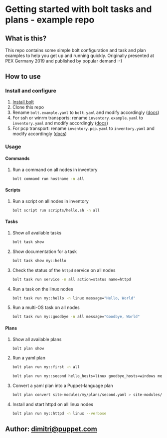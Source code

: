# Getting started with bolt tasks and plans - example repo

## What is this?

This repo contains some simple bolt configuration and task and plan examples to help you get up and running quickly. Originally presented at PEX Germany 2019 and published by popular demand :-)

## How to use

### Install and configure 

1. [Install bolt](https://puppet.com/docs/bolt/latest/bolt_installing.html)
2. Clone this repo
3. Rename `bolt.example.yaml` to `bolt.yaml` and modify accordingly ([docs](https://puppet.com/docs/bolt/latest/configuring_bolt.html))
4. For ssh or winrm transports: rename `inventory.example.yaml` to `inventory.yaml` and modify accordingly ([docs](https://puppet.com/docs/bolt/latest/inventory_file_v2.html#inventory-file-v2))
5. For pcp transport: rename `inventory.pcp.yaml` to `inventory.yaml` and modify accordingly ([docs](https://puppet.com/docs/bolt/latest/bolt_configuration_options.html#pcp-transport-configuration-options))

### Usage

#### Commands

1. Run a command on all nodes in inventory

   ```bash
   bolt command run hostname -n all
   ```
#### Scripts

1. Run a script on all nodes in inventory

   ```bash
   bolt script run scripts/hello.sh -n all
   ```

#### Tasks

1. Show all available tasks

   ```bash
   bolt task show
   ```

1. Show documentation for a task

   ```bash
   bolt task show my::hello
   ```

1. Check the status of the `httpd` service on all nodes

   ```bash
   bolt task run service -n all action=status name=httpd
   ```

1. Run a task on the linux nodes

   ```bash
   bolt task run my::hello -n linux message="Hello, World"
   ```

1. Run a multi-OS task on all nodes

   ```bash
   bolt task run my::goodbye -n all message="Goodbye, World"
   ```

#### Plans

1. Show all available plans

   ```bash
   bolt plan show
   ```

1. Run a yaml plan

    ```bash
    bolt plan run my::first -n all
    ```

    ```bash
    bolt plan run my::second hello_hosts=linux goodbye_hosts=windows message="Hello, World" --verbose
    ```

1. Convert a yaml plan into a Puppet-language plan

    ```bash
    bolt plan convert site-modules/my/plans/second.yaml > site-modules/my/plans/third.pp
    ```

1. Install and start httpd on all linux nodes

    ```bash
    bolt plan run my::httpd -n linux --verbose
    ```

## Author: dimitri@puppet.com